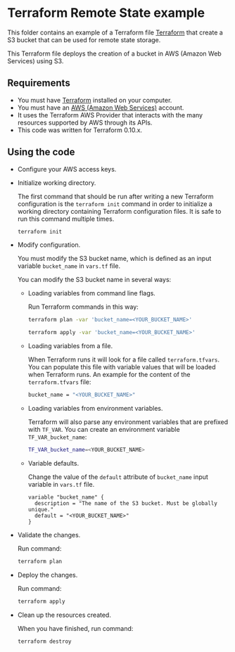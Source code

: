 # Terraform Remote State example

This folder contains an example of a Terraform file [Terraform](https://www.terraform.io/) that create a S3 bucket that can be used for remote state storage.

This Terraform file deploys the creation of a bucket in AWS (Amazon Web Services) using S3.

## Requirements

* You must have [Terraform](https://www.terraform.io/) installed on your computer.
* You must have an [AWS (Amazon Web Services)](http://aws.amazon.com/) account.
* It uses the Terraform AWS Provider that interacts with the many resources supported by AWS through its APIs.
* This code was written for Terraform 0.10.x.

## Using the code

* Configure your AWS access keys.

* Initialize working directory.

  The first command that should be run after writing a new Terraform configuration is the `terraform init` command in order to initialize a working directory containing Terraform configuration files. It is safe to run this command multiple times.

  ```bash
  terraform init
  ```

* Modify configuration.

  You must modify the S3 bucket name, which is defined as an input variable `bucket_name` in `vars.tf` file.

  You can modify the S3 bucket name in several ways:

  * Loading variables from command line flags.

    Run Terraform commands in this way:

    ```bash
    terraform plan -var 'bucket_name=<YOUR_BUCKET_NAME>'
    ```

    ```bash
    terraform apply -var 'bucket_name=<YOUR_BUCKET_NAME>'
    ```

  * Loading variables from a file.

    When Terraform runs it will look for a file called `terraform.tfvars`. You can populate this file with variable values that will be loaded when Terraform runs. An example for the content of the `terraform.tfvars` file:

    ```bash
    bucket_name = "<YOUR_BUCKET_NAME>"
    ```

  * Loading variables from environment variables.

    Terraform will also parse any environment variables that are prefixed with `TF_VAR`. You can create an environment variable `TF_VAR_bucket_name`:

    ```bash
    TF_VAR_bucket_name=<YOUR_BUCKET_NAME>
    ```

  * Variable defaults.

    Change the value of the `default` attribute of `bucket_name` input variable in `vars.tf` file.

    ```hcl
    variable "bucket_name" {
      description = "The name of the S3 bucket. Must be globally unique."
      default = "<YOUR_BUCKET_NAME>"
    }
    ```

* Validate the changes.

  Run command:

  ```bash
  terraform plan
  ```

* Deploy the changes.

  Run command:

  ```bash
  terraform apply
  ```

* Clean up the resources created.

  When you have finished, run command:

  ```bash
  terraform destroy
  ```